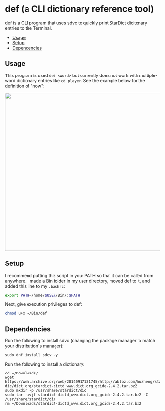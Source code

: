 # def (a CLI dictionary reference tool)

def is a CLI program that uses sdvc to quickly print StarDict dicitonary entries to the Terminal.

- [Usage](#usage)
- [Setup](#setup)
- [Dependencies](#dependencies)

## Usage

This program is used `def <word>` but currently does not work with multiple-word dictionary entries like `cd player`. See the example below for the definition of "how":

<p align=center><img src="https://github.com/user-attachments/assets/519b507b-6736-4aec-b496-1adc21c30c8f" width="512"></p>

## Setup

I recommend putting this script in your PATH so that it can be called from anywhere. I made a Bin folder in my user directory, moved def to it, and added this line to my `.bashrc`:

```bash
export PATH=/home/$USER/Bin/:$PATH
```

Next, give execution privileges to def:

```bash
chmod u+x ~/Bin/def
```

## Dependencies

Run the following to install sdvc (changing the package manager to match your distribution's manager):

```
sudo dnf install sdcv -y
```

Run the following to install a dictionary:

```
cd ~/Downloads/
wget https://web.archive.org/web/20140917131745/http://abloz.com/huzheng/stardict-dic/dict.org/stardict-dictd_www.dict.org_gcide-2.4.2.tar.bz2
sudo mkdir -p /usr/share/stardict/dic
sudo tar -xvjf stardict-dictd_www.dict.org_gcide-2.4.2.tar.bz2 -C /usr/share/stardict/dic
rm ~/Downloads/stardict-dictd_www.dict.org_gcide-2.4.2.tar.bz2
```
